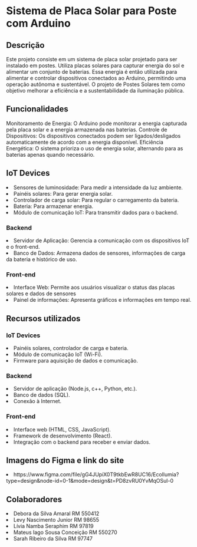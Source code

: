 # Sistema de Placa Solar para Poste com Arduino
<h2>Descrição</h2>
Este projeto consiste em um sistema de placa solar projetado para ser instalado em postes. Utiliza placas solares para capturar energia do sol e alimentar um conjunto de baterias. Essa energia é então utilizada para alimentar e controlar dispositivos conectados ao Arduino, permitindo uma operação autônoma e sustentável.
O projeto de Postes Solares tem como objetivo melhorar a eficiência e a sustentabilidade da iluminação pública.

<h2>Funcionalidades</h2>
Monitoramento de Energia: O Arduino pode monitorar a energia capturada pela placa solar e a energia armazenada nas baterias.
Controle de Dispositivos: Os dispositivos conectados podem ser ligados/desligados automaticamente de acordo com a energia disponível.
Eficiência Energética: O sistema prioriza o uso de energia solar, alternando para as baterias apenas quando necessário.

<h2>IoT Devices</h2>
<li>Sensores de luminosidade: Para medir a intensidade da luz ambiente.</li>
<li>Painéis solares: Para gerar energia solar.</li>
<li>Controlador de carga solar: Para regular o carregamento da bateria.</li>
<li>Bateria: Para armazenar energia.</li>
<li>Módulo de comunicação IoT: Para transmitir dados para o backend.</li>
<h3>Backend</h3>
<li>Servidor de Aplicação: Gerencia a comunicação com os dispositivos IoT e o front-end.</li>
<li>Banco de Dados: Armazena dados de sensores, informações de carga da bateria e histórico de uso.</li>
<h3>Front-end</h3>
<li>Interface Web: Permite aos usuários visualizar o status das placas solares e dados de sensores</li>
<li>Painel de informações: Apresenta gráficos e informações em tempo real.</li>

<h2>Recursos utilizados</h2>
<h3>IoT Devices</h3>
<li>Painéis solares, controlador de carga e bateria.</li>
<li>Módulo de comunicação IoT (Wi-Fi).</li>
<li>Firmware para aquisição de dados e comunicação.</li>
<h3>Backend</h3>
<li>Servidor de aplicação (Node.js, c++, Python, etc.).</li>
<li>Banco de dados (SQL).</li>
<li>Conexão à Internet.</li>
<h3>Front-end</h3>
<li>Interface web (HTML, CSS, JavaScript).</li>
<li>Framework de desenvolvimento (React).</li>
<li>Integração com o backend para receber e enviar dados.</li>

<h2>Imagens do Figma e link do site</h2>
<img![Captura de tela 2023-11-12 202915](https://github.com/LivNS/Sprint-EDGE/assets/118857876/08f4816a-0e0b-4ece-b0f3-71292a93c54b)>
<img![Captura de tela 2023-11-12 202802](https://github.com/LivNS/Sprint-EDGE/assets/118857876/4c08a0c2-49f8-4258-a626-3d54dfa55e6a)>
<li>https://www.figma.com/file/gG4JUpiX0T9tkbEwR8UC16/Ecollumia?type=design&node-id=0-1&mode=design&t=PD8zvRU0YvMqOSul-0</li>

<h2>Colaboradores</h2>
<li>Debora da Silva Amaral RM 550412</li>
<li>Levy Nascimento Junior RM 98655</li>
<li>Lívia Namba Seraphim RM 97819</li>
<li>Mateus Iago Sousa Conceição RM 550270</li>
<li>Sarah Ribeiro da Silva RM 97747</li>
